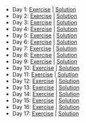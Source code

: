 - Day 1: [Exercise](https://adventofcode.com/2020/day/1) | [Solution](https://github.com/LoicH/advent_of_code_2020/blob/master/days/1/day_1.py)
- Day 2: [Exercise](https://adventofcode.com/2020/day/2) | [Solution](https://github.com/LoicH/advent_of_code_2020/blob/master/days/2/day_2.py)
- Day 3: [Exercise](https://adventofcode.com/2020/day/3) | [Solution](https://github.com/LoicH/advent_of_code_2020/blob/master/days/3/day_3.py)
- Day 4: [Exercise](https://adventofcode.com/2020/day/4) | [Solution](https://github.com/LoicH/advent_of_code_2020/blob/master/days/4/day_4.py)
- Day 5: [Exercise](https://adventofcode.com/2020/day/5) | [Solution](https://github.com/LoicH/advent_of_code_2020/blob/master/days/5/day_5.py)
- Day 6: [Exercise](https://adventofcode.com/2020/day/6) | [Solution](https://github.com/LoicH/advent_of_code_2020/blob/master/days/6/day_6.py)
- Day 7: [Exercise](https://adventofcode.com/2020/day/7) | [Solution](https://github.com/LoicH/advent_of_code_2020/blob/master/days/7/day_7.py)
- Day 8: [Exercise](https://adventofcode.com/2020/day/8) | [Solution](https://github.com/LoicH/advent_of_code_2020/blob/master/days/8/day_8.py)
- Day 9: [Exercise](https://adventofcode.com/2020/day/9) | [Solution](https://github.com/LoicH/advent_of_code_2020/blob/master/days/9/day_9.py)
- Day 10: [Exercise](https://adventofcode.com/2020/day/10) | [Solution](https://github.com/LoicH/advent_of_code_2020/blob/master/days/10/day_10.py)
- Day 11: [Exercise](https://adventofcode.com/2020/day/11) | [Solution](https://github.com/LoicH/advent_of_code_2020/blob/master/days/11/day_11.py)
- Day 12: [Exercise](https://adventofcode.com/2020/day/12) | [Solution](https://github.com/LoicH/advent_of_code_2020/blob/master/days/12/day_12.py)
- Day 13: [Exercise](https://adventofcode.com/2020/day/13) | [Solution](https://github.com/LoicH/advent_of_code_2020/blob/master/days/13/day_13.py)
- Day 14: [Exercise](https://adventofcode.com/2020/day/14) | [Solution](https://github.com/LoicH/advent_of_code_2020/blob/master/days/14/day_14.py)
- Day 15: [Exercise](https://adventofcode.com/2020/day/15) | [Solution](https://github.com/LoicH/advent_of_code_2020/blob/master/days/15/day_15.py)
- Day 16: [Exercise](https://adventofcode.com/2020/day/16) | [Solution](https://github.com/LoicH/advent_of_code_2020/blob/master/days/16/day_16.py)
- Day 17: [Exercise](https://adventofcode.com/2020/day/17) | [Solution](https://github.com/LoicH/advent_of_code_2020/blob/master/days/17/day_17.py)
